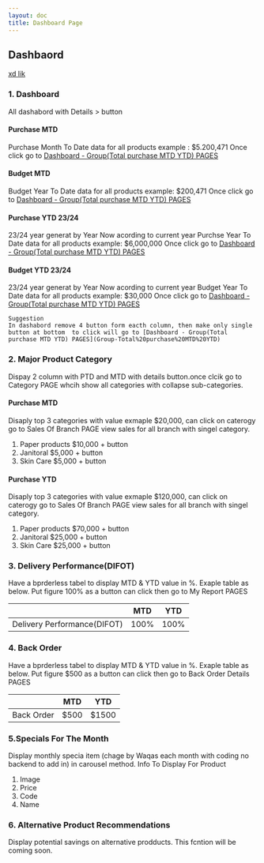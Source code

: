 ```yaml
---
layout: doc
title: Dashboard Page
---
```

## Dashbaord
[xd lik](https://xd.adobe.com/view/25e79356-f9a3-45d3-81b7-155829757ccf-70b4/)

### 1. Dashboard

All dashabord with Details > button
#### Purchase MTD
Purchase Month To Date data for all products example : $5.200,471
Once click go to [Dashboard - Group(Total purchase MTD YTD) PAGES](Group-Total%20purchase%20MTD%20YTD)

#### Budget MTD
Budget Year To Date data for all products example: $200,471
Once click go to [Dashboard - Group(Total purchase MTD YTD) PAGES](Group-Total%20purchase%20MTD%20YTD)

#### Purchase YTD 23/24
23/24 year generat by Year Now acording to current year
Purchse Year To Date data for all products example: $6,000,000
Once click go to [Dashboard - Group(Total purchase MTD YTD) PAGES](Group-Total%20purchase%20MTD%20YTD)

#### Budget YTD 23/24
23/24 year generat by Year Now acording to current year
Budget Year To Date data for all products example: $30,000
Once click go to [Dashboard - Group(Total purchase MTD YTD) PAGES](Group-Total%20purchase%20MTD%20YTD)
```
Suggestion
In dashabord remove 4 button form eacth column, then make only single button at bottom  to click will go to [Dashboard - Group(Total purchase MTD YTD) PAGES](Group-Total%20purchase%20MTD%20YTD)
```

### 2. Major Product  Category
Dispay 2 column with PTD and MTD with details button.once clcik go to Category PAGE whcih show all categories with collapse sub-categories. 
#### Purchase MTD
Disaply top 3 categories with value exmaple $20,000, can click on caterogy go to Sales Of Branch PAGE view sales for all branch with singel category.
  1. Paper products $10,000 + button 
  2. Janitoral $5,000 + button
  3. Skin Care $5,000 + button

#### Purchase YTD
Disaply top 3 categories with value exmaple $120,000, can click on caterogy go to Sales Of Branch PAGE view sales for all branch with singel category.
  1. Paper products $70,000 + button
  2. Janitoral $25,000 + button
  3. Skin Care $25,000 + button

### 3. Delivery Performance(DIFOT)
Have a bprderless tabel to display MTD & YTD value in %. Exaple table as below. Put figure 100% as a button can click then go to My Report PAGES

|  | MTD      | YTD |
|-----------| ----------- | ----------- |
|Delivery Performance(DIFOT)| 100%     | 100%      |



### 4. Back Order
Have a bprderless tabel to display MTD & YTD value in %. Exaple table as below. Put figure $500 as a button can click then go to Back Order Details PAGES

| | MTD      | YTD |
|-----------| ----------- | ----------- |
|Back Order| $500      | $1500       |





### 5.Specials For The Month
Display monthly specia item (chage by Waqas each month with coding no backend to add in)  in carousel method. 
Info To Display For Product 
  1. Image
  2. Price
  3. Code
  4. Name

### 6. Alternative Product Recommendations
Display potential savings on alternative prodducts. This fcntion will be coming soon.
